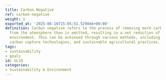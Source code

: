 ```yaml
---
title: Carbon Negative
ref: carbon-negative
weight: 1
exported_at: '2025-06-16T15:05:51.529046+00:00'
definition: Carbon negative refers to the process of removing more carbon dioxide
  from the atmosphere than is emitted, resulting in a net reduction of carbon in the
  environment. This can be achieved through various methods, including reforestation,
  carbon capture technologies, and sustainable agricultural practices.
tags:
- sustainability
- goals
id: GL19
categories:
- Sustainability & Environment
---
```


